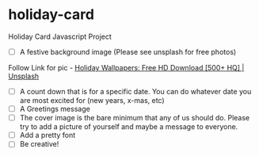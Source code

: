 # holiday-card

Holiday Card Javascript Project

- [ ] A festive background image (Please see unsplash for free photos)

Follow Link for pic - [Holiday Wallpapers: Free HD Download [500+ HQ] | Unsplash](https://unsplash.com/wallpapers/events/holiday)

- [ ] A count down that is for a specific date. You can do whatever date you are most excited for (new years, x-mas, etc)
- [ ] A Greetings message
- [ ] The cover image is the bare minimum that any of us should do. Please try to add a picture of yourself and maybe a message to everyone.
- [ ] Add a pretty font
- [ ] Be creative!
